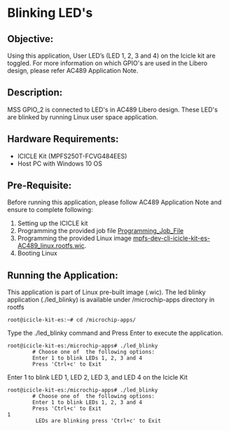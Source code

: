 # Blinking LED's

## Objective: 

Using this application, User LED’s (LED 1, 2, 3 and 4) on the Icicle kit are toggled.
For more information on which GPIO's are used in the Libero design, please refer AC489 Application Note.

## Description:

MSS GPIO_2 is connected to LED's in AC489 Libero design. These LED's are blinked by running Linux user space application.

## Hardware Requirements:

- ICICLE Kit (MPFS250T-FCVG484EES)
- Host PC with Windows 10 OS

## Pre-Requisite:

Before running this application, please follow AC489 Application Note and ensure to complete following:

1. Setting up the ICICLE kit
2. Programming the provided job file [Programming_Job_File](https://bitbucket.microchip.com/projects/FPGA_PFSOC_ES/repos/apps/browse/linux_applications/Hardware/Programming_Job_File?at=refs%2Fheads%2Fdevelop_ac489)
3. Programming the provided Linux image [mpfs-dev-cli-icicle-kit-es-AC489_linux.rootfs.wic](ftp://ftp.actel.com/outgoing/AC489/mpfs-dev-cli-icicle-kit-es-AC489_linux.rootfs.wic.gz).
4. Booting Linux

## Running the Application:

This application is part of Linux pre-built image (.wic).
The led blinky application (./led_blinky) is available under /microchip-apps directory in rootfs

```
root@icicle-kit-es:~# cd /microchip-apps/
```

Type the ./led_blinky command and Press Enter to execute the application.

```
root@icicle-kit-es:/microchip-apps# ./led_blinky                        
        # Choose one of  the following options:
        Enter 1 to blink LEDs 1, 2, 3 and 4
        Press 'Ctrl+c' to Exit
```

Enter 1 to blink LED 1, LED 2, LED 3, and LED 4 on the Icicle Kit

```
root@icicle-kit-es:/microchip-apps# ./led_blinky                      
        # Choose one of  the following options:
        Enter 1 to blink LEDs 1, 2, 3 and 4
        Press 'Ctrl+c' to Exit
1
         LEDs are blinking press 'Ctrl+c' to Exit
```

